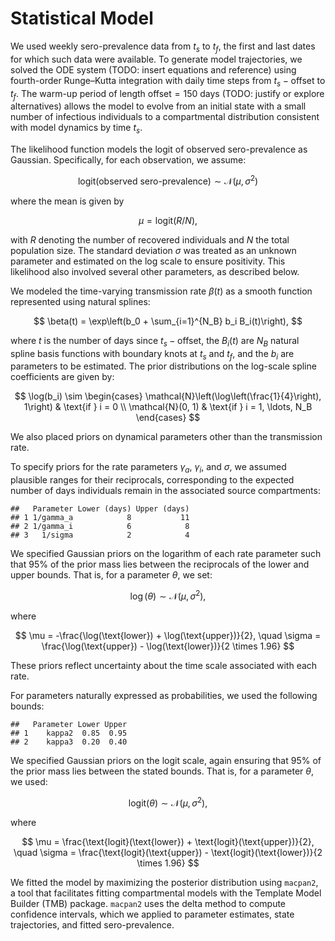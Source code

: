 Statistical Model
================

We used weekly sero-prevalence data from $t_s$ to $t_f$, the first and
last dates for which such data were available. To generate model
trajectories, we solved the ODE system (TODO: insert equations and
reference) using fourth-order Runge–Kutta integration with daily time
steps from $t_s - \text{offset}$ to $t_f$. The warm-up period of length
$\text{offset} = 150$ days (TODO: justify or explore alternatives)
allows the model to evolve from an initial state with a small number of
infectious individuals to a compartmental distribution consistent with
model dynamics by time $t_s$.

The likelihood function models the logit of observed sero-prevalence as
Gaussian. Specifically, for each observation, we assume:

$$
\text{logit}(\text{observed sero-prevalence}) \sim \mathcal{N}(\mu, \sigma^2)
$$

where the mean is given by

$$
\mu = \text{logit}(R/N),
$$

with $R$ denoting the number of recovered individuals and $N$ the total
population size. The standard deviation $\sigma$ was treated as an
unknown parameter and estimated on the log scale to ensure positivity.
This likelihood also involved several other parameters, as described
below.

We modeled the time-varying transmission rate $\beta(t)$ as a smooth
function represented using natural splines:

$$
\beta(t) = \exp\left(b_0 + \sum_{i=1}^{N_B} b_i B_i(t)\right),
$$

where $t$ is the number of days since $t_s - \text{offset}$, the
$B_i(t)$ are $N_B$ natural spline basis functions with boundary knots at
$t_s$ and $t_f$, and the $b_i$ are parameters to be estimated. The prior
distributions on the log-scale spline coefficients are given by:

$$
\log(b_i) \sim
\begin{cases}
\mathcal{N}\left(\log\left(\frac{1}{4}\right), 1\right) & \text{if } i = 0 \\
\mathcal{N}(0, 1) & \text{if } i = 1, \ldots, N_B
\end{cases}
$$

We also placed priors on dynamical parameters other than the
transmission rate.

To specify priors for the rate parameters $\gamma_a$, $\gamma_i$, and
$\sigma$, we assumed plausible ranges for their reciprocals,
corresponding to the expected number of days individuals remain in the
associated source compartments:

    ##   Parameter Lower (days) Upper (days)
    ## 1 1/gamma_a            8           11
    ## 2 1/gamma_i            6            8
    ## 3   1/sigma            2            4

We specified Gaussian priors on the logarithm of each rate parameter
such that 95% of the prior mass lies between the reciprocals of the
lower and upper bounds. That is, for a parameter $\theta$, we set:

$$
\log(\theta) \sim \mathcal{N}(\mu, \sigma^2),
$$

where

$$
\mu = -\frac{\log(\text{lower}) + \log(\text{upper})}{2}, \quad
\sigma = \frac{\log(\text{upper}) - \log(\text{lower})}{2 \times 1.96}
$$

These priors reflect uncertainty about the time scale associated with
each rate.

For parameters naturally expressed as probabilities, we used the
following bounds:

    ##   Parameter Lower Upper
    ## 1    kappa2  0.85  0.95
    ## 2    kappa3  0.20  0.40

We specified Gaussian priors on the logit scale, again ensuring that 95%
of the prior mass lies between the stated bounds. That is, for a
parameter $\theta$, we used:

$$
\text{logit}(\theta) \sim \mathcal{N}(\mu, \sigma^2),
$$

where

$$
\mu = \frac{\text{logit}(\text{lower}) + \text{logit}(\text{upper})}{2}, \quad
\sigma = \frac{\text{logit}(\text{upper}) - \text{logit}(\text{lower})}{2 \times 1.96}
$$

We fitted the model by maximizing the posterior distribution using
`macpan2`, a tool that facilitates fitting compartmental models with the
Template Model Builder (TMB) package. `macpan2` uses the delta method to
compute confidence intervals, which we applied to parameter estimates,
state trajectories, and fitted sero-prevalence.
